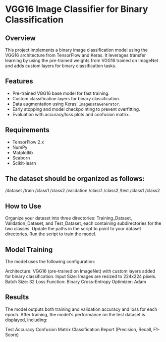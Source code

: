 # VGG16 Image Classifier for Binary Classification

## Overview
This project implements a binary image classification model using the VGG16 architecture from TensorFlow and Keras. It leverages transfer learning by using the pre-trained weights from VGG16 trained on ImageNet and adds custom layers for binary classification tasks.

## Features
- Pre-trained VGG16 base model for fast training.
- Custom classification layers for binary classification.
- Data augmentation using Keras' `ImageDataGenerator`.
- Early stopping and model checkpointing to prevent overfitting.
- Evaluation with accuracy/loss plots and confusion matrix.

## Requirements
- TensorFlow 2.x
- NumPy
- Matplotlib
- Seaborn
- Scikit-learn
## The dataset should be organized as follows:
/dataset
    /train
        /class1
        /class2
    /validation
        /class1
        /class2
    /test
        /class1
        /class2
## How to Use
Organize your dataset into three directories: Training_Dataset, Validation_Dataset, and Test_Dataset, each containing subdirectories for the two classes.
Update the paths in the script to point to your dataset directories.
Run the script to train the model.
## Model Training
The model uses the following configuration:

Architecture: VGG16 (pre-trained on ImageNet) with custom layers added for binary classification.
Input Size: Images are resized to 224x224 pixels.
Batch Size: 32
Loss Function: Binary Cross-Entropy
Optimizer: Adam

## Results
The model outputs both training and validation accuracy and loss for each epoch. After training, the model's performance on the test dataset is displayed, including:

Test Accuracy
Confusion Matrix
Classification Report (Precision, Recall, F1-Score)
